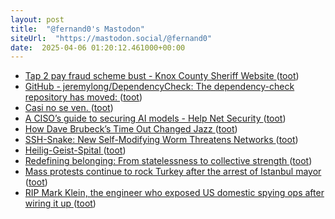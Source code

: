 ```yaml
---
layout: post
title:  "@fernand0's Mastodon"
siteUrl:  "https://mastodon.social/@fernand0"
date:  2025-04-06 01:20:12.461000+00:00
---
```

*  [Tap 2 pay fraud scheme bust - Knox County Sheriff Website ](https://knoxsheriff.org/tap-2-pay-fraud-scheme-bust) ([toot](https://mastodon.social/@fernand0/114288388502938951))
*  [GitHub - jeremylong/DependencyCheck: The dependency-check repository has moved: ](https://github.com/jeremylong/DependencyChec) ([toot](https://mastodon.social/@fernand0/114286603162700247))
*  [Casi no se ven. ](https://avecesunafoto.wordpress.com/2025/04/04/casi-no-se-ven-2) ([toot](https://mastodon.social/@fernand0/114286311637227343))
*  [A CISO’s guide to securing AI models - Help Net Security ](https://www.helpnetsecurity.com/2025/03/26/ml-models-security) ([toot](https://mastodon.social/@fernand0/114286267269604825))
*  [How Dave Brubeck’s Time Out Changed Jazz ](https://www.openculture.com/2025/03/how-dave-brubecks-time-out-changed-jazz.htm) ([toot](https://mastodon.social/@fernand0/114286111583604298))
*  [SSH-Snake: New Self-Modifying Worm Threatens Networks ](https://sysdig.com/blog/ssh-snake) ([toot](https://mastodon.social/@fernand0/114285861123394930))
*  [Heilig-Geist-Spital ](https://www.flickr.com/photos/fernand0/54399482547) ([toot](https://mastodon.social/@fernand0/114285812304151930))
*  [Redefining belonging: From statelessness to collective strength ](https://globalvoices.org/2025/03/22/redefining-belonging-from-statelessness-to-collective-strength) ([toot](https://mastodon.social/@fernand0/114285576716579496))
*  [Mass protests continue to rock Turkey after the arrest of Istanbul mayor ](https://globalvoices.org/2025/03/22/mass-protests-continue-to-rock-turkey-after-the-arrest-of-istanbul-mayor) ([toot](https://mastodon.social/@fernand0/114285288856886081))
*  [RIP Mark Klein, the engineer who exposed US domestic spying ops after wiring it up ](https://www.theregister.com/2025/03/15/rip_mark_klein) ([toot](https://mastodon.social/@fernand0/114285018996881473))
